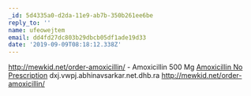 ```yaml
---
_id: 5d4335a0-d2da-11e9-ab7b-350b261ee6be
reply_to: ''
name: ufeowejtem
email: dd4fd27dc803b29dbcb05df1ade19d33
date: '2019-09-09T08:18:12.338Z'
---
```

http://mewkid.net/order-amoxicillin/ - Amoxicillin 500 Mg <a href="http://mewkid.net/order-amoxicillin/">Amoxicillin No Prescription</a> dxj.vwpj.abhinavsarkar.net.dhb.ra http://mewkid.net/order-amoxicillin/
